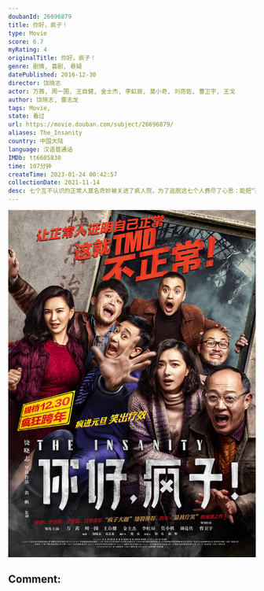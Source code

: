 ```yaml
---
doubanId: 26696879
title: 你好，疯子！
type: Movie
score: 6.7
myRating: 4
originalTitle: 你好，疯子！
genre: 剧情, 喜剧, 悬疑
datePublished: 2016-12-30
director: 饶晓志
actor: 万茜, 周一围, 王自健, 金士杰, 李虹辰, 莫小奇, 刘亮佐, 曹卫宇, 王戈
author: 饶晓志, 雷志龙
tags: Movie, 
state: 看过
url: https://movie.douban.com/subject/26696879/
aliases: The_Insanity
country: 中国大陆
language: 汉语普通话
IMDb: tt6605830
time: 107分钟
createTime: 2023-01-24 00:42:57
collectionDate: 2021-11-14
desc: 七个互不认识的正常人莫名奇妙被关进了疯人院，为了逃脱这七个人费尽了心思：能把“死人说活”的话唠律师马睿（王自健饰）、出口成章但性格懦弱的历史老师萧乃恩（金士杰饰）、“混不吝”的记者李正（周一围饰...
---
```


![image](assets/p2408394301.jpg)

Comment: 
---

